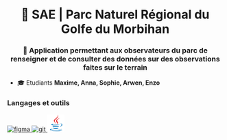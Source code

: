 <h1 align="center">🐸 SAE | Parc Naturel Régional du Golfe du Morbihan</h1>
<h3 align="center">🎯 Application permettant aux observateurs du parc de renseigner et de consulter des données sur des observations faites sur le terrain</h3>

- 🎓 Etudiants **Maxime, Anna, Sophie, Arwen, Enzo**


<h3 align="left">Langages et outils</h3>
<p align="left"> <a href="https://www.figma.com/" target="_blank" rel="noreferrer"> <img src="https://www.vectorlogo.zone/logos/figma/figma-icon.svg" alt="figma" width="40" height="40"/> </a> <a href="https://git-scm.com/" target="_blank" rel="noreferrer"> <img src="https://www.vectorlogo.zone/logos/git-scm/git-scm-icon.svg" alt="git" width="40" height="40"/> </a> <a href="https://www.java.com" target="_blank" rel="noreferrer"> <img src="https://raw.githubusercontent.com/devicons/devicon/master/icons/java/java-original.svg" alt="java" width="40" height="40"/> </a> </p>
